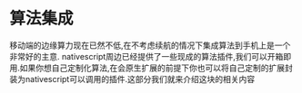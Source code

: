 # 算法集成

移动端的边缘算力现在已然不低,在不考虑续航的情况下集成算法到手机上是一个非常好的主意. nativescript周边已经提供了一些现成的算法插件,我们可以开箱即用.如果你想自己定制化算法,在会原生扩展的前提下你也可以将自己定制的扩展封装为nativescript可以调用的插件.这部分我们就来介绍这块的相关内容
